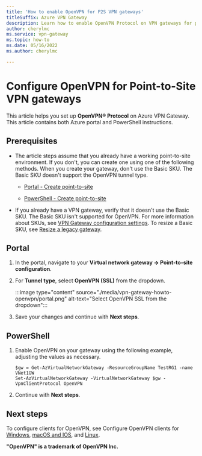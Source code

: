 ```yaml
---
title: 'How to enable OpenVPN for P2S VPN gateways'
titleSuffix: Azure VPN Gateway
description: Learn how to enable OpenVPN Protocol on VPN gateways for point-to-site configurations.
author: cherylmc
ms.service: vpn-gateway
ms.topic: how-to
ms.date: 05/16/2022
ms.author: cherylmc

---
```

# Configure OpenVPN for Point-to-Site VPN gateways

This article helps you set up **OpenVPN® Protocol** on Azure VPN Gateway. This article contains both Azure portal and PowerShell instructions.

## Prerequisites

* The article steps assume that you already have a working point-to-site environment. If you don't, you can create one using one of the following methods. When you create your gateway, don't use the Basic SKU. The Basic SKU doesn't support the OpenVPN tunnel type.

  * [Portal - Create point-to-site](vpn-gateway-howto-point-to-site-resource-manager-portal.md)

  * [PowerShell - Create point-to-site](vpn-gateway-howto-point-to-site-rm-ps.md)

* If you already have a VPN gateway, verify that it doesn't use the Basic SKU. The Basic SKU isn't supported for OpenVPN. For more information about SKUs, see [VPN Gateway configuration settings](vpn-gateway-about-vpn-gateway-settings.md). To resize a Basic SKU, see [Resize a legacy gateway](vpn-gateway-about-skus-legacy.md#resource-manager).

## Portal

1. In the portal, navigate to your **Virtual network gateway -> Point-to-site configuration**.
1. For **Tunnel type**, select **OpenVPN (SSL)** from the dropdown.

   :::image type="content" source="./media/vpn-gateway-howto-openvpn/portal.png" alt-text="Select OpenVPN SSL from the dropdown":::
1. Save your changes and continue with **Next steps**.

## PowerShell

1. Enable OpenVPN on your gateway using the following example, adjusting the values as necessary.

   ```azurepowershell-interactive
   $gw = Get-AzVirtualNetworkGateway -ResourceGroupName TestRG1 -name VNet1GW
   Set-AzVirtualNetworkGateway -VirtualNetworkGateway $gw -VpnClientProtocol OpenVPN
   ```
1. Continue with **Next steps**.

## Next steps

To configure clients for OpenVPN, see Configure OpenVPN clients for [Windows](point-to-site-vpn-client-cert-windows.md), [macOS and IOS](point-to-site-vpn-client-cert-mac.md), and [Linux](point-to-site-vpn-client-cert-linux.md).

**"OpenVPN" is a trademark of OpenVPN Inc.**
